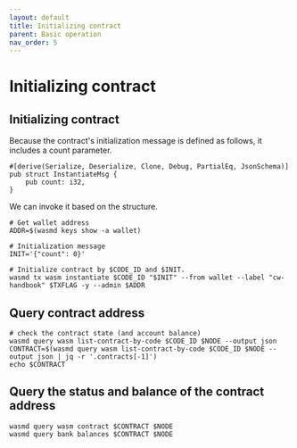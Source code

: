 ```yaml
---
layout: default
title: Initializing contract
parent: Basic operation
nav_order: 5
---
```


# Initializing contract

## Initializing contract

Because the contract's initialization message is defined as follows, it includes a count parameter.

```
#[derive(Serialize, Deserialize, Clone, Debug, PartialEq, JsonSchema)]
pub struct InstantiateMsg {
    pub count: i32,
}
```

We can invoke it based on the structure.

```
# Get wallet address
ADDR=$(wasmd keys show -a wallet)

# Initialization message
INIT='{"count": 0}'

# Initialize contract by $CODE_ID and $INIT.
wasmd tx wasm instantiate $CODE_ID "$INIT" --from wallet --label "cw-handbook" $TXFLAG -y --admin $ADDR
```

## Query contract address

```
# check the contract state (and account balance)
wasmd query wasm list-contract-by-code $CODE_ID $NODE --output json
CONTRACT=$(wasmd query wasm list-contract-by-code $CODE_ID $NODE --output json | jq -r '.contracts[-1]')
echo $CONTRACT
```

## Query the status and balance of the contract address

```
wasmd query wasm contract $CONTRACT $NODE
wasmd query bank balances $CONTRACT $NODE
```

